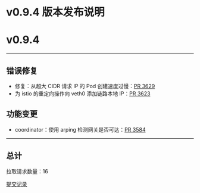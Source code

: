 # v0.9.4 版本发布说明

# v0.9.4

***

## 错误修复

* 修复：从超大 CIDR 请求 IP 的 Pod 创建速度过慢：[PR 3629](https://github.com/spidernet-io/spiderpool/pull/3629)
* 为 istio 的重定向操作向 veth0 添加链路本地 IP：[PR 3623](https://github.com/spidernet-io/spiderpool/pull/3623)

## 功能变更

* coordinator：使用 arping 检测网关是否可达：[PR 3584](https://github.com/spidernet-io/spiderpool/pull/3584)


***

## 总计

拉取请求数量：16

[提交记录](https://github.com/spidernet-io/spiderpool/compare/v0.9.3...v0.9.4)
